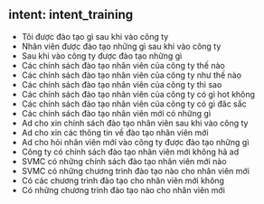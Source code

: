 ## intent: intent_training
- Tôi được đào tạo gì sau khi vào công ty
- Nhân viên được đào tạo những gì sau khi vào công ty
- Sau khi vào công ty được đào tạo những gì
- Các chính sách đào tạo nhân viên của công ty thế nào
- Các chính sách đào tạo nhân viên của công ty như thế nào
- Các chính sách đào tạo nhân viên của công ty thì sao
- Các chính sách đào tạo nhân viên của công ty có gì hot không
- Các chính sách đào tạo nhân viên của công ty có gì đăc sắc
- Các chính sách đào tạo nhân viên mới có những gì
- Ad cho xin chính sách đào tạo nhân viên sau khi vào công ty
- Ad cho xin các thông tin về đào tạo nhân viên mới
- Ad cho hỏi nhân viên mới vào công ty được đào tạo những gì
- Công ty có chính sách đào tạo nhân viên mới không hả ad
- SVMC có những chính sách đào tạo nhân viên mới nào
- SVMC có những chương trình đào tạo nào cho nhân viên mới
- Có các chương trình đào tạo cho nhân viên mới không
- Có những chương trình đào tạo nào cho nhân viên mới
